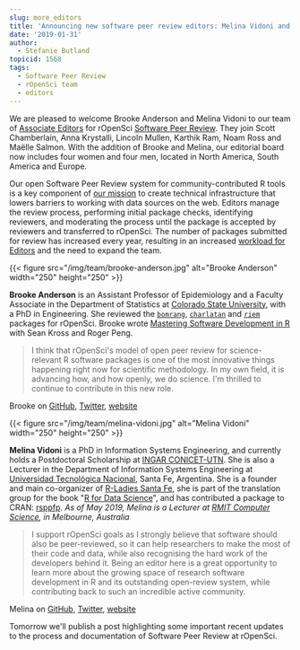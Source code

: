 ```yaml
---
slug: more_editors
title: 'Announcing new software peer review editors: Melina Vidoni and Brooke Anderson'
date: '2019-01-31'
author:
  - Stefanie Butland
topicid: 1568
tags:
  - Software Peer Review
  - rOpenSci team
  - editors
---
```


We are pleased to welcome Brooke Anderson and Melina Vidoni to our team of [Associate Editors](https://devguide.ropensci.org/softwarereviewintro.html#associateditors) for rOpenSci [Software Peer Review](/software-review/). They join Scott Chamberlain, Anna Krystalli, Lincoln Mullen, Karthik Ram, Noam Ross and Maëlle Salmon. With the addition of Brooke and Melina, our editorial board now includes four women and four men, located in North America, South America and Europe.

Our open Software Peer Review system for community-contributed R tools is a key component of [our mission](/about/) to create technical infrastructure that lowers barriers to working with data sources on the web. Editors manage the review process, performing initial package checks, identifying reviewers, and moderating the process until the package is accepted by reviewers and transferred to rOpenSci. The number of packages submitted for review has increased every year, resulting in an increased [workload for Editors](/blog/2018/05/03/onboarding-is-work/#work-done-by-editors) and the need to expand the team.

{{< figure src="/img/team/brooke-anderson.jpg" alt="Brooke Anderson" width="250" height="250" >}}

**Brooke Anderson** is an Assistant Professor of Epidemiology and a Faculty Associate in the Department of Statistics at [Colorado State University](http://csu-cvmbs.colostate.edu/academics/erhs/Pages/default.aspx), with a PhD in Engineering. She reviewed the [`bomrang`](https://github.com/ropensci/software-review/issues/121), [`charlatan`](https://github.com/ropensci/software-review/issues/94) and [`riem`](https://github.com/ropensci/software-review/issues/39) packages for rOpenSci. Brooke wrote [Mastering Software Development in R](https://bookdown.org/rdpeng/RProgDA/) with Sean Kross and Roger Peng.

> I think that rOpenSci's model of open peer review for science-relevant R software packages is one of the most innovative things happening right now for scientific methodology. In my own field, it is advancing how, and how openly, we do science. I'm thrilled to continue to contribute in this new role.

Brooke on [GitHub](https://github.com/geanders), [Twitter](https://twitter.com/gbwanderson), [website](http://csu-cvmbs.colostate.edu/academics/erhs/Pages/brooke-anderson.aspx)

{{< figure src="/img/team/melina-vidoni.jpg" alt="Melina Vidoni" width="250" height="250" >}}

**Melina Vidoni** is a PhD in Information Systems Engineering, and currently holds a Postdoctoral Scholarship at [INGAR CONICET-UTN](http://www.ingar.santafe-conicet.gov.ar/). She is also a Lecturer in the Department of Information Systems Engineering at [Universidad Tecnológica Nacional](https://www.frsf.utn.edu.ar/), Santa Fe, Argentina. She is a founder and main co-organizer of [R-Ladies Santa Fe](https://twitter.com/rladiessantafe), she is part of the translation group for the book "[R for Data Science](https://es.r4ds.hadley.nz/)", and has contributed a package to CRAN: [rsppfp](https://cran.r-project.org/web/packages/rsppfp/index.html). _As of May  2019, Melina is a Lecturer at [RMIT Computer Science](https://www.rmit.edu.au/about/schools-colleges/science), in Melbourne, Australia_

> I support rOpenSci goals as I strongly believe that software should also be peer-reviewed, so it can help researchers to make the most of their code and data, while also recognising the hard work of the developers behind it. Being an editor here is a great opportunity to learn more about the growing space of research software development in R and its outstanding open-review system, while contributing back to such an incredible active community.

Melina on [GitHub](https://github.com/melvidoni), [Twitter](https://twitter.com/melvidoni), [website](https://melvidoni.rbind.io/)

Tomorrow we'll publish a post highlighting some important recent updates to the process and documentation of Software Peer Review at rOpenSci.
